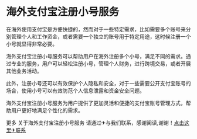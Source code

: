 # 海外支付宝注册小号服务

在海外使用支付宝是方便快捷的，然而对于一些特定需求，比如需要多个账号来分别管理个人和工作资金，或者需要一个独立的账号用于特定用途，这时候注册一个小号就显得非常必要。

海外支付宝注册小号服务可以帮助用户在海外注册多个小号，满足不同的需求。通过专业的服务，用户可以轻松注册小号，管理个人财务，进行跨境交易，或者开展其他业务活动。

此外，注册小号还可以有效保护个人隐私和安全，对于一些需要公开支付宝账号的场合，使用小号可以有效防范个人信息泄露和资金安全问题。

海外支付宝注册小号服务为用户提供了更加灵活和便捷的支付宝账号管理方式，帮助用户更好地满足个性化的需求。

更多 关于海外支付宝注册小号服务 请通过✈与我们联系，感谢阅读,谢谢！[点击这里✈联系](https://t.me/LM999bot)